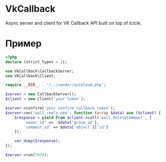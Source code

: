 VkCallback
====

Async server and client for VK Callback API built on top of Icicle.

Пример
===

```php
<?php
declare (strict_types = 1);

use VkCallback\CallbackServer;
use VkCallback\Client;

require __DIR__ . '/../vendor/autoload.php';

$server = new CallbackServer();
$client = new Client('your token');

$server->confirm('your confirm callback token');
$server->on('wall_reply_new', function (array $data) use ($client) {
    $response = yield from $client->call('wall.deleteComment', [
        'owner_id' => -$data['group_id'],
        'comment_id' => $data['object']['id']
    ]);

    var_dump($response);
});

$server->run(7070);
```
